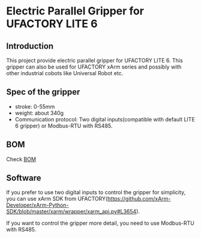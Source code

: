 # Electric Parallel Gripper for UFACTORY LITE 6

## Introduction
This project provide electric parallel gripper for UFACTORY LITE 6.
This gripper can also be used for UFACTORY xArm series and possibly with other industrial cobots like Universal Robot etc.

## Spec of the gripper
- stroke: 0-55mm
- weight: about 340g
- Communication protocol: Two digital inputs(compatible with default LITE 6 gripper) or Modbus-RTU with RS485.

## BOM
Check [BOM](./BOM.md)

## Software

If you prefer to use two digital inputs to control the gripper for simplicity, you can use xArm SDK from UFACTORY(https://github.com/xArm-Developer/xArm-Python-SDK/blob/master/xarm/wrapper/xarm_api.py#L3654).

If you want to control the gripper more detail, you need to use Modbus-RTU with RS485.

